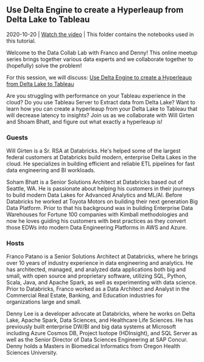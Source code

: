 ## Use Delta Engine to create a Hyperleaup from Delta Lake to Tableau

2020-10-20 | [Watch the video](https://www.youtube.com/watch?v=KS20Ybft3ok) | This folder contains the notebooks used in this tutorial.


Welcome to the Data Collab Lab with Franco and Denny! This online meetup series brings together various data experts and we collaborate together to (hopefully) solve the problem!

For this session, we will discuss: [Use Delta Engine to create a Hyperleaup from Delta Lake to Tableau](https://www.youtube.com/watch?v=KS20Ybft3ok)

Are you struggling with performance on your Tableau experience in the cloud?  Do you use Tableau Server to Extract data from Delta Lake?  Want to learn how you can create a hyperleaup from your Delta Lake to Tableau that will decrease latency to insights?  Join us as we collaborate with Will Girten and Shoam Bhatt, and figure out what exactly a hyperleaup is!  


### Guests
Will Girten is a Sr. RSA at Databricks. He's helped some of the largest federal customers at Databricks build modern, enterprise Delta Lakes in the cloud. He specializes in building efficient and reliable ETL pipelines for fast data engineering and BI workloads.

Soham Bhatt is a Senior Solutions Architect at Databricks based out of Seattle, WA. He is passionate about helping his customers in their journeys to build modern Data Lakes for Advanced Analytics and ML/AI. Before Databricks he worked at Toyota Motors on building their next generation Big Data Platform. Prior to that his background was in building Enterprise Data Warehouses for Fortune 100 companies with Kimball methodologies and now he loves guiding his customers with best practices as they convert those EDWs into modern Data Engineering Platforms in AWS and Azure.

### Hosts
Franco Patano is a Senior Solutions Architect at Databricks, where he brings over 10 years of industry experience in data engineering and analytics. He has architected, managed, and analyzed data applications both big and small, with open source and proprietary software, utilizing SQL, Python, Scala, Java, and Apache Spark, as well as experimenting with data science. Prior to Databricks, Franco worked as a Data Architect and Analyst in the Commercial Real Estate, Banking, and Education industries for organizations large and small.

Denny Lee is a developer advocate at Databricks, where he works on Delta Lake, Apache Spark, Data Sciences, and Healthcare Life Sciences. He has previously built enterprise DW/BI and big data systems at Microsoft including Azure Cosmos DB, Project Isotope (HDInsight), and SQL Server as well as the Senior Director of Data Sciences Engineering at SAP Concur. Denny holds a Masters in Biomedical Informatics from Oregon Health Sciences University.
